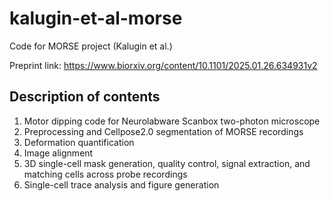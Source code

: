 # kalugin-et-al-morse
Code for MORSE project (Kalugin et al.)

Preprint link: https://www.biorxiv.org/content/10.1101/2025.01.26.634931v2

## Description of contents
1. Motor dipping code for Neurolabware Scanbox two-photon microscope
2. Preprocessing and Cellpose2.0 segmentation of MORSE recordings
3. Deformation quantification
4. Image alignment
5. 3D single-cell mask generation, quality control, signal extraction, and matching cells across probe recordings
6. Single-cell trace analysis and figure generation
